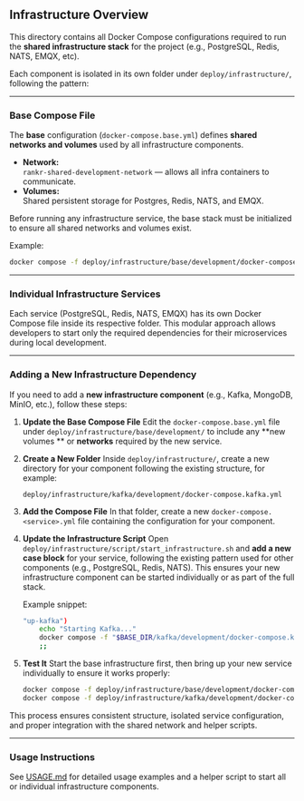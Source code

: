 ## Infrastructure Overview

This directory contains all Docker Compose configurations required to run the **shared infrastructure stack** for the
project (e.g., PostgreSQL, Redis, NATS, EMQX, etc).

Each component is isolated in its own folder under `deploy/infrastructure/`, following the pattern:

---

### Base Compose File

The **base** configuration (`docker-compose.base.yml`) defines **shared networks and volumes** used by all
infrastructure components.

- **Network:**  
  `rankr-shared-development-network` — allows all infra containers to communicate.
- **Volumes:**  
  Shared persistent storage for Postgres, Redis, NATS, and EMQX.

Before running any infrastructure service, the base stack must be initialized to ensure all shared networks and volumes
exist.

Example:

```bash
docker compose -f deploy/infrastructure/base/development/docker-compose.base.yml up -d
````

---

### Individual Infrastructure Services

Each service (PostgreSQL, Redis, NATS, EMQX) has its own Docker Compose file inside its respective folder.
This modular approach allows developers to start only the required dependencies for their microservices during local
development.

---

### Adding a New Infrastructure Dependency

If you need to add a **new infrastructure component** (e.g., Kafka, MongoDB, MinIO, etc.), follow these steps:

1. **Update the Base Compose File**
   Edit the `docker-compose.base.yml` file under `deploy/infrastructure/base/development/` to include any **new volumes
   **
   or **networks** required by the new service.

2. **Create a New Folder**
   Inside `deploy/infrastructure/`, create a new directory for your component following the existing structure, for
   example:

   ```
   deploy/infrastructure/kafka/development/docker-compose.kafka.yml
   ```

3. **Add the Compose File**
   In that folder, create a new `docker-compose.<service>.yml` file containing the configuration for your component.

4. **Update the Infrastructure Script**
   Open `deploy/infrastructure/script/start_infrastructure.sh` and **add a new case block** for your service,
   following the existing pattern used for other components (e.g., PostgreSQL, Redis, NATS).
   This ensures your new infrastructure component can be started individually or as part of the full stack.

   Example snippet:

   ```bash
   "up-kafka")
       echo "Starting Kafka..."
       docker compose -f "$BASE_DIR/kafka/development/docker-compose.kafka.yml" up -d
       ;;
   ```

5. **Test It**
   Start the base infrastructure first, then bring up your new service individually to ensure it works properly:

   ```bash
   docker compose -f deploy/infrastructure/base/development/docker-compose.base.yml up -d
   docker compose -f deploy/infrastructure/kafka/development/docker-compose.kafka.yml up -d
   ```

This process ensures consistent structure, isolated service configuration, and proper integration with the shared
network and helper scripts.

---

### Usage Instructions

See [USAGE.md](USAGE.md) for detailed usage examples and a helper script to start all or individual infrastructure
components.
